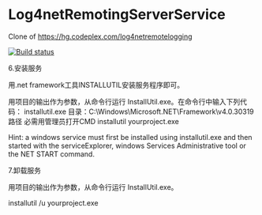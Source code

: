 Log4netRemotingServerService  
============================

Clone of https://hg.codeplex.com/log4netremotelogging


[![Build status](https://ci.appveyor.com/api/projects/status/toxap17lvenq8yl4/branch/master?svg=true)](https://ci.appveyor.com/project/emrah/log4netremotingserverservice/branch/master)


6.安装服务

用.net framework工具INSTALLUTIL安装服务程序即可。

用项目的输出作为参数，从命令行运行 InstallUtil.exe。在命令行中输入下列代码： 
installutil.exe  目录：C:\Windows\Microsoft.NET\Framework\v4.0.30319    路径   必需用管理员打开CMD
installutil yourproject.exe

Hint: a windows service must first be installed using installutil.exe and then started with the serviceExplorer, windows Services Administrative tool or the NET START command.

 

7.卸载服务

用项目的输出作为参数，从命令行运行 InstallUtil.exe。

installutil /u yourproject.exe
